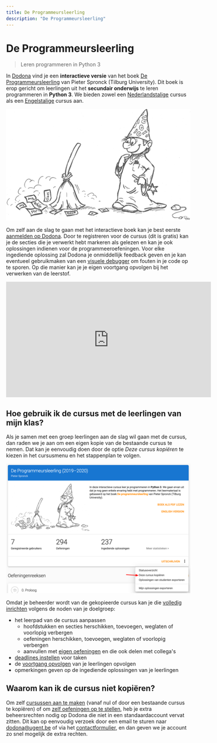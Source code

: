 ```yaml
---
title: De Programmeursleerling
description: "De Programmeursleerling"
---
```


# De Programmeursleerling

> Leren programmeren in Python 3

In [Dodona](https://dodona-edu.github.io/nl/guides/getting-started/) vind je een **interactieve versie** van het boek [De Programmeursleerling](http://www.spronck.net/pythonbook/dutchindex.xhtml) van Pieter Spronck (Tilburg University). Dit boek is erop gericht om leerlingen uit het **secundair onderwijs** te leren programmeren in **Python 3**. We bieden zowel een [Nederlandstalige](https://dodona.ugent.be/nl/courses/293/) cursus als een [Engelstalige](https://dodona.ugent.be/nl/courses/293/) cursus aan.

![De Programmeursleerling](./codersapprentice.png)

Om zelf aan de slag te gaan met het interactieve boek kan je best eerste [aanmelden op Dodona](https://dodona-edu.github.io/nl/guides/getting-started/#aanmelden). Door te registreren voor de cursus (dit is gratis) kan je de secties die je verwerkt hebt markeren als gelezen en kan je ook oplossingen indienen voor de programmeeroefeningen. Voor elke ingediende oplossing zal Dodona je onmiddellijk feedback geven en je kan eventueel gebruikmaken van een [visuele debugger](http://www.pythontutor.com/) om fouten in je code op te sporen. Op die manier kan je je eigen voortgang opvolgen bij het verwerken van de leerstof.

<iframe width="560" height="315" src="https://www.youtube.com/embed/CGdVEJk1Y9s" frameborder="0" allow="accelerometer; autoplay; encrypted-media; gyroscope; picture-in-picture" allowfullscreen></iframe>

## Hoe gebruik ik de cursus met de leerlingen van mijn klas?

Als je samen met een groep leerlingen aan de slag wil gaan met de cursus, dan raden we je aan om een eigen kopie van de bestaande cursus te nemen. Dat kan je  eenvoudig doen door de optie *Deze cursus kopiëren* te kiezen in het cursusmenu en het stappenplan te volgen.

![Een cursus kopiëren in Dodona](./course-copy-nl.png)

Omdat je beheerder wordt van de gekopieerde cursus kan je die [volledig inrichten](https://dodona-edu.github.io/nl/guides/getting-started/) volgens de noden van je doelgroep:

- het leerpad van de cursus aanpassen
  - hoofdstukken en secties herschikken, toevoegen, weglaten of voorlopig verbergen
  - oefeningen herschikken, toevoegen, weglaten of voorlopig verbergen
  - aanvullen met [eigen oefeningen](https://dodona-edu.github.io/nl/guides/new-exercise-repo/) en die ook delen met collega's
- [deadlines instellen](https://dodona-edu.github.io/nl/guides/getting-started/#een-cursus-opstellen) voor taken
- de [voortgang opvolgen](https://dodona-edu.github.io/nl/guides/getting-started/#je-cursus-gebruiken) van je leerlingen opvolgen
- opmerkingen geven op de ingediende oplossingen van je leerlingen

## Waarom kan ik de cursus niet kopiëren?

Om zelf [cursussen aan te maken](https://dodona-edu.github.io/nl/guides/getting-started/#een-cursus-aanmaken) (vanaf nul of door een bestaande cursus te kopiëren) of om [zelf oefeningen op te stellen](https://dodona-edu.github.io/nl/guides/new-exercise-repo/), heb je extra beheersrechten nodig op Dodona die niet in een standaardaccount vervat zitten. Dit kan op eenvoudig verzoek door een email te sturen naar dodona@ugent.be of via het [contactformulier](https://dodona.ugent.be/nl/contact), en dan geven we je account zo snel mogelijk de extra rechten.